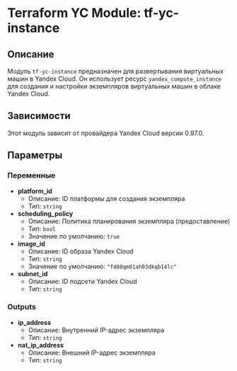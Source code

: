 # Terraform YC Module: tf-yc-instance

## Описание

Модуль `tf-yc-instance` предназначен для развертывания виртуальных машин в Yandex Cloud. Он использует ресурс `yandex_compute_instance` для создания и настройки экземпляров виртуальных машин в облаке Yandex Cloud.

## Зависимости

Этот модуль зависит от провайдера Yandex Cloud версии 0.97.0.

## Параметры

### Переменные

- **platform_id**
  - Описание: ID платформы для создания экземпляра
  - Тип: `string`
- **scheduling_policy**
  - Описание: Политика планирования экземпляра (предоставление)
  - Тип: `bool`
  - Значение по умолчанию: `true`
- **image_id**
  - Описание: ID образа Yandex Cloud
  - Тип: `string`
  - Значение по умолчанию: `"fd80qm01ah03dkqb14lc"`
- **subnet_id**
  - Описание: ID подсети Yandex Cloud
  - Тип: `string`

### Outputs

- **ip_address**
  - Описание: Внутренний IP-адрес экземпляра
  - Тип: `string`
- **nat_ip_address**
  - Описание: Внешний IP-адрес экземпляра
  - Тип: `string`